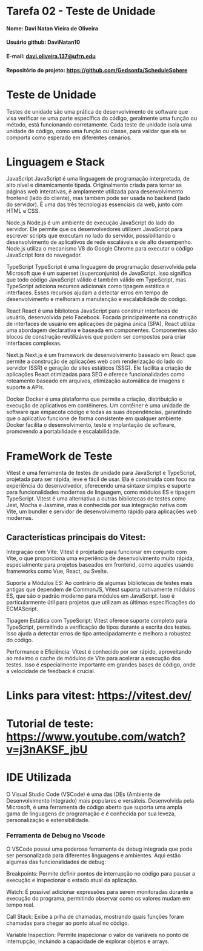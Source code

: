 # Tarefa 02 - Teste de Unidade

#### Nome: Davi Natan Vieira de Oliveira
#### Usuário github: DaviNatan10
#### E-mail: davi.oliveira.137@ufrn.edu
#### Repositório do projeto: https://github.com/Gedsonfa/ScheduleSphere

# Teste de Unidade
Testes de unidade são uma prática de desenvolvimento de software que visa verificar se uma parte específica do código, geralmente uma função ou método, está funcionando corretamente. Cada teste de unidade isola uma unidade de código, como uma função ou classe, para validar que ela se comporta como esperado em diferentes cenários.

# Linguagem e Stack

JavaScript
JavaScript é uma linguagem de programação interpretada, de alto nível e dinamicamente tipada. Originalmente criada para tornar as páginas web interativas, é amplamente utilizada para desenvolvimento frontend (lado do cliente), mas também pode ser usada no backend (lado do servidor). É uma das três tecnologias essenciais da web, junto com HTML e CSS.

Node.js
Node.js é um ambiente de execução JavaScript do lado do servidor. Ele permite que os desenvolvedores utilizem JavaScript para escrever scripts que executam no lado do servidor, possibilitando o desenvolvimento de aplicativos de rede escaláveis e de alto desempenho. Node.js utiliza o mecanismo V8 do Google Chrome para executar o código JavaScript fora do navegador.

TypeScript
TypeScript é uma linguagem de programação desenvolvida pela Microsoft que é um superset (superconjunto) de JavaScript. Isso significa que todo código JavaScript válido é também válido em TypeScript, mas TypeScript adiciona recursos adicionais como tipagem estática e interfaces. Esses recursos ajudam a detectar erros em tempo de desenvolvimento e melhoram a manutenção e escalabilidade do código.

React
React é uma biblioteca JavaScript para construir interfaces de usuário, desenvolvida pelo Facebook. Focada principalmente na construção de interfaces de usuário em aplicações de página única (SPA), React utiliza uma abordagem declarativa e baseada em componentes. Componentes são blocos de construção reutilizáveis que podem ser compostos para criar interfaces complexas.

Next.js
Next.js é um framework de desenvolvimento baseado em React que permite a construção de aplicações web com renderização do lado do servidor (SSR) e geração de sites estáticos (SSG). Ele facilita a criação de aplicações React otimizadas para SEO e oferece funcionalidades como roteamento baseado em arquivos, otimização automática de imagens e suporte a APIs.

Docker
Docker é uma plataforma que permite a criação, distribuição e execução de aplicativos em contêineres. Um contêiner é uma unidade de software que empacota código e todas as suas dependências, garantindo que o aplicativo funcione de forma consistente em qualquer ambiente. Docker facilita o desenvolvimento, teste e implantação de software, promovendo a portabilidade e escalabilidade.

# FrameWork de Teste
Vitest é uma ferramenta de testes de unidade para JavaScript e TypeScript, projetada para ser rápida, leve e fácil de usar. Ela é construída com foco na experiência do desenvolvedor, oferecendo uma sintaxe simples e suporte para funcionalidades modernas de linguagem, como módulos ES e tipagem TypeScript. Vitest é uma alternativa a outras bibliotecas de testes como Jest, Mocha e Jasmine, mas é conhecida por sua integração nativa com Vite, um bundler e servidor de desenvolvimento rápido para aplicações web modernas.


## Características principais do Vitest:
Integração com Vite: Vitest é projetado para funcionar em conjunto com Vite, o que proporciona uma experiência de desenvolvimento muito rápida, especialmente para projetos baseados em frontend, como aqueles usando frameworks como Vue, React, ou Svelte.

Suporte a Módulos ES: Ao contrário de algumas bibliotecas de testes mais antigas que dependem de CommonJS, Vitest suporta nativamente módulos ES, que são o padrão moderno para módulos em JavaScript. Isso é particularmente útil para projetos que utilizam as últimas especificações do ECMAScript.

Tipagem Estática com TypeScript: Vitest oferece suporte completo para TypeScript, permitindo a verificação de tipos durante a escrita dos testes. Isso ajuda a detectar erros de tipo antecipadamente e melhora a robustez do código.

Performance e Eficiência: Vitest é conhecido por ser rápido, aproveitando ao máximo o cache de módulos de Vite para acelerar a execução dos testes. Isso é especialmente importante em grandes bases de código, onde a velocidade de feedback é crucial.

# Links para vitest:  https://vitest.dev/
# Tutorial de teste: https://www.youtube.com/watch?v=j3nAKSF_jbU

# IDE Utilizada

O Visual Studio Code (VSCode) é uma das IDEs (Ambiente de Desenvolvimento Integrado) mais populares e versáteis. Desenvolvida pela Microsoft, é uma ferramenta de código aberto que suporta uma ampla gama de linguagens de programação e é conhecida por sua leveza, personalização e extensibilidade.

### Ferramenta de Debug no Vscode
O VSCode possui uma poderosa ferramenta de debug integrada que pode ser personalizada para diferentes linguagens e ambientes. Aqui estão algumas das funcionalidades de debug:

Breakpoints: Permite definir pontos de interrupção no código para pausar a execução e inspecionar o estado atual da aplicação.

Watch: É possível adicionar expressões para serem monitoradas durante a execução do programa, permitindo observar como os valores mudam em tempo real.

Call Stack: Exibe a pilha de chamadas, mostrando quais funções foram chamadas para chegar ao ponto atual no código.

Variable Inspection: Permite inspecionar o valor de variáveis no ponto de interrupção, incluindo a capacidade de explorar objetos e arrays.